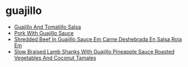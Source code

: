 # guajillo

 * [Guajillo And Tomatillo Salsa](index/g/guajillo-and-tomatillo-salsa-239966.json)
 * [Pork With Guajillo Sauce](index/p/pork-with-guajillo-sauce-234923.json)
 * [Shredded Beef In Guajillo Sauce Em Carne Deshebrada En Salsa Roja Em](index/s/shredded-beef-in-guajillo-sauce-em-carne-deshebrada-en-salsa-roja-em-242595.json)
 * [Slow Braised Lamb Shanks With Guajillo Pineapple Sauce Roasted Vegetables And Coconut Tamales](index/s/slow-braised-lamb-shanks-with-guajillo-pineapple-sauce-roasted-vegetables-and-coconut-tamales-231938.json)
